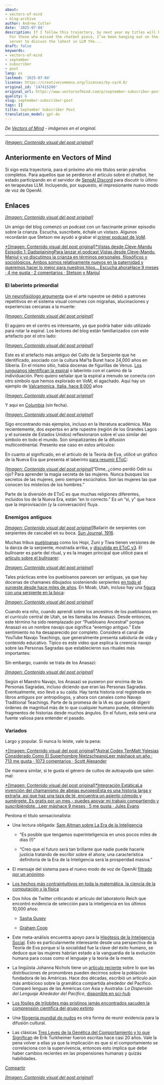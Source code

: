 ```yaml
---
about:
- vectors-of-mind
- blog-archive
author: Andrew Cutler
date: '2025-07-04'
description: If I follow this trajectory, by next year my titles will be full paragraphs.
  For those who missed the chatbot piece, I’ve been hanging out on the SenpAI Discord
  server to discuss the latest in LLM the...
draft: false
keywords:
- vectors-of-mind
- september
- subscriber
- post
lang: es
lastmod: '2025-07-04'
license: https://creativecommons.org/licenses/by-sa/4.0/
original_id: '147415200'
original_url: https://www.vectorsofmind.com/p/september-subscriber-post
quality: 6
slug: september-subscriber-post
tags: []
title: September Subscriber Post
translation_model: gpt-4o
---
```


*De [Vectors of Mind](https://www.vectorsofmind.com/p/september-subscriber-post) - imágenes en el original.*

---

[*[Imagen: Contenido visual del post original]*](https://substackcdn.com/image/fetch/$s_!5c5_!,f_auto,q_auto:good,fl_progressive:steep/https%3A%2F%2Fsubstack-post-media.s3.amazonaws.com%2Fpublic%2Fimages%2F9e5df3a6-057e-4f32-ad9d-dbbcf3aaabad_564x564.jpeg)

## Anteriormente en Vectors of Mind

Si sigo esta trayectoria, para el próximo año mis títulos serán párrafos completos. Para aquellos que se perdieron el artículo sobre el chatbot, he estado participando en el servidor de [SenpAI Discord](https://discord.gg/a7vZVaf9Dn) para discutir lo último en terapeutas LLM. Incluyendo, por supuesto, el impresionante nuevo modo de voz de OpenAI.

## Enlaces

[*[Imagen: Contenido visual del post original]*](https://substackcdn.com/image/fetch/$s_!95Qh!,f_auto,q_auto:good,fl_progressive:steep/https%3A%2F%2Fsubstack-post-media.s3.amazonaws.com%2Fpublic%2Fimages%2F95174c6a-d1fa-43d9-9f5d-dd0b08a38e1d_1344x896.png)

Un amigo del blog comenzó un podcast con un fascinante primer episodio sobre la crianza. Escucha, suscríbete, échale un vistazo. Algunos recordarán que Stetson me ayudó a grabar el [primer podcast de VoM](https://www.vectorsofmind.com/p/stetson-of-holodoxa-1).

[*[Imagen: Contenido visual del post original]*Vistas desde Cleve-Mandu Episodio 1: DadsplainingPara lanzar el podcast Vistas desde Cleve-Mandu, Manjul y yo discutimos la crianza en términos personales, filosóficos y sociológicos. Ambos somos relativamente nuevos en la paternidad y queremos hacer lo mejor para nuestros hijos… Escucha ahoraHace 9 meses · 4 me gusta · 2 comentarios · Stetson y Manjul](https://clevemandu.substack.com/p/episode-1-dadsplaining?utm_source=substack&utm_campaign=post_embed&utm_medium=web)

### El laberinto primordial

[Un neurofisiólogo argumenta](https://www.bradshawfoundation.com/ancient_symbols_in_rock_art/visual_hallucinations_a_cerebral_source.php) que el arte rupestre se debió a patrones repetitivos en el sistema visual comunes con migrañas, alucinaciones y experiencias cercanas a la muerte:

[*[Imagen: Contenido visual del post original]*](https://substackcdn.com/image/fetch/$s_!MuKI!,f_auto,q_auto:good,fl_progressive:steep/https%3A%2F%2Fsubstack-post-media.s3.amazonaws.com%2Fpublic%2Fimages%2F99e7b43e-68ba-4f68-a4e0-6fef733b814f_600x385.jpeg)

El agujero en el centro es interesante, ya que podría haber sido utilizado para rotar la espiral. Los lectores del blog están familiarizados con este artefacto por el otro lado:

[*[Imagen: Contenido visual del post original]*](https://substackcdn.com/image/fetch/$s_!3kOy!,f_auto,q_auto:good,fl_progressive:steep/https%3A%2F%2Fsubstack-post-media.s3.amazonaws.com%2Fpublic%2Fimages%2F6d1b3c0d-de6b-4b64-99c1-a58b344d42e9_763x512.jpeg)

Este es el artefacto más antiguo del Culto de la Serpiente que he identificado, asociado con la cultura Mal’ta Buret hace 24,000 años en Siberia. En el mismo sitio, había docenas de figurillas de Venus. [Los junguianos identifican la espiral](https://gettherapybirmingham.com/the-labyrinth-in-jungian-psychology-traversing-the-winding-path-of-individuation/) o laberinto con el camino de la individuación. Pero quiero señalar que la espiral a menudo se conecta con otro símbolo que hemos explorado en VoM, el agachado. Aquí hay un ejemplo de [Valcamonica, Italia, hace 8,000](https://www.reddit.com/r/europagans/comments/sq9ss1/the_rock_art_of_valcamonica/) años

[^1]:

[*[Imagen: Contenido visual del post original]*](https://substackcdn.com/image/fetch/$s_!j50r!,f_auto,q_auto:good,fl_progressive:steep/https%3A%2F%2Fsubstack-post-media.s3.amazonaws.com%2Fpublic%2Fimages%2F03b0e5a1-bfed-496f-8a7a-d4e7091bc265_600x450.jpeg)

Y aquí en [Columbia](https://commons.wikimedia.org/wiki/File:Pictogramas_caracoli.jpg) (sin fecha).

[*[Imagen: Contenido visual del post original]*](https://substackcdn.com/image/fetch/$s_!xU78!,f_auto,q_auto:good,fl_progressive:steep/https%3A%2F%2Fsubstack-post-media.s3.amazonaws.com%2Fpublic%2Fimages%2Fde4d59e7-a6fe-4cbd-a53c-90e19c44822a_220x306.jpeg)

Sigo encontrando más ejemplos, incluso en la literatura académica. Más recientemente, dos expertos en arte rupestre (región de los Grandes Lagos y el suroeste de Estados Unidos) reflexionaron sobre el uso similar del símbolo en todo el mundo. Son simpatizantes de la difusión multicontinental. Presento ese caso en estos artículos:

En cuanto al significado, en el artículo de la Teoría de Eva, utilicé un gráfico de la Nueva Era que presenta el laberinto [para resumir EToC](https://www.vectorsofmind.com/i/140565846/death-and-rebirth):

[*[Imagen: Contenido visual del post original]*](https://substackcdn.com/image/fetch/$s_!c72a!,f_auto,q_auto:good,fl_progressive:steep/https%3A%2F%2Fsubstack-post-media.s3.amazonaws.com%2Fpublic%2Fimages%2F524fb1c0-469a-4408-9e7b-0faa12096066_564x588.jpeg)“Dime, ¿cómo perdió Odín su ojo? Para aprender la magia secreta de las mujeres. Nunca busques los secretos de las mujeres, pero siempre escúchalos. Son las mujeres las que conocen los misterios de los hombres.”

Parte de la diversión de EToC es que muchas religiones diferentes, incluidos los de la Nueva Era, están “en lo correcto.” Es un “sí, y” que hace que la improvisación (y la conversación) fluya.

### Enemigos antiguos

[*[Imagen: Contenido visual del post original]*](https://substackcdn.com/image/fetch/$s_!Lpse!,f_auto,q_auto:good,fl_progressive:steep/https%3A%2F%2Fsubstack-post-media.s3.amazonaws.com%2Fpublic%2Fimages%2F1ef64d09-519b-4a4c-82af-15865bf9ca33_1296x1032.png)Bailarín de serpientes con serpientes de cascabel en su boca. [Sun Journal, 1916](https://www.newbernsj.com/archives/miss-wientge-sees-a-hopi-snake-dance/article_a9435401-11f5-5b40-8fa5-5646b315549d.html).

Muchas tribus [puebloanas](https://en.wikipedia.org/wiki/Puebloans) como los Hopi, Zuni y Tiwa tienen versiones de la danza de la serpiente, mostrada arriba, y [discutida en EToC v3](https://www.vectorsofmind.com/p/eve-theory-of-consciousness-v3#footnote-28-140565846). El bullroarer es parte del ritual, y es la imagen principal que utilicé para el [artículo sobre el bullroarer](https://www.vectorsofmind.com/p/eve-theory-of-consciousness-v3#footnote-28-140565846):

[*[Imagen: Contenido visual del post original]*](https://substackcdn.com/image/fetch/$s_!g8gJ!,f_auto,q_auto:good,fl_progressive:steep/https%3A%2F%2Fsubstack-post-media.s3.amazonaws.com%2Fpublic%2Fimages%2Fb6fd33db-2118-431c-8609-b7e570c90c74_392x661.png)

Tales prácticas entre los puebloanos parecen ser antiguas, ya que hay docenas de chamanes dibujados sosteniendo serpientes [en todo el suroeste desde hace miles de años](https://www.vectorsofmind.com/i/140565846/eurasia-and-the-americas). En Moab, Utah, incluso hay una [figura con una serpiente en la boca](https://www.gjhikes.com/2017/12/snake-in-mouth.html):

[*[Imagen: Contenido visual del post original]*](https://substackcdn.com/image/fetch/$s_!HHi0!,f_auto,q_auto:good,fl_progressive:steep/https%3A%2F%2Fsubstack-post-media.s3.amazonaws.com%2Fpublic%2Fimages%2Faac35feb-fff2-443b-80d5-c14e750efdfe_1600x1066.jpeg)

Cuando era niño, cuando aprendí sobre los ancestros de los puebloanos en el currículo central de Utah, se les llamaba los Anasazi. Desde entonces, este término ha sido reemplazado por “Puebloano Ancestral” porque Anasazi es un nombre navajo que significa “enemigo antiguo.” Este sentimiento no ha desaparecido por completo. Considera el canal de YouTube Navajo Teachings, que generalmente presenta sabiduría de vida y contenido educativo. Típico es este video que explica la creencia navajo sobre las Personas Sagradas que establecieron sus rituales más importantes:

Sin embargo, cuando se trata de los Anasazi:

[*[Imagen: Contenido visual del post original]*](https://substackcdn.com/image/fetch/$s_!9ULz!,f_auto,q_auto:good,fl_progressive:steep/https%3A%2F%2Fsubstack-post-media.s3.amazonaws.com%2Fpublic%2Fimages%2F53d68fcc-f1af-4638-a88a-19f29ae81045_611x483.png)

Según el Maestro Navajo, los Anasazi se pusieron por encima de las Personas Sagradas, incluso diciendo que eran las Personas Sagradas. Eventualmente, eso llevó a su caída. Hay tanta historia oral registrada en libros antiguos por antropólogos, y ahora con canales como Navajo Traditional Teachings. Parte de la promesa de la IA es que puede digerir órdenes de magnitud más de lo que cualquier humano puede, obteniendo fragmentos de historias desde muchos ángulos. En el futuro, esta será una fuente valiosa para entender el pasado.

### Variados

Largo y popular. Si nunca lo leíste, vale la pena:

[*[Imagen: Contenido visual del post original]*Astral Codex TenMatt Yglesias Considerado Como El Superhombre NietzscheanoLeer máshace un año · 713 me gusta · 1073 comentarios · Scott Alexander](https://www.astralcodexten.com/p/matt-yglesias-considered-as-the-nietzschean?utm_source=substack&utm_campaign=post_embed&utm_medium=web)

De manera similar, si te gusta el género de cultos de autoayuda que salen mal:

[*[Imagen: Contenido visual del post original]*Integración ExtáticaLa invención del chamanismo de abejas europeoEsta es una historia larga y extraña, así que haz una taza de té, encuentra un asiento cómodo y sumérgete. Es gratis por un mes - puedes apoyar mi trabajo compartiendo y suscribiéndote…Leer máshace 9 meses · 5 me gusta · Jules Evans](https://www.ecstaticintegration.org/p/the-invention-of-european-bee-shamanism?utm_source=substack&utm_campaign=post_embed&utm_medium=web)

Perdona el título sensacionalista:

  * Una lectura obligada: [Sam Altman sobre La Era de la Inteligencia](https://ia.samaltman.com/)

    * “Es posible que tengamos superinteligencia en unos pocos miles de días (!)”

    * “Creo que el futuro será tan brillante que nadie puede hacerle justicia tratando de escribir sobre él ahora; una característica definitoria de la Era de la Inteligencia será la prosperidad masiva.”

  * El mensaje del sistema para el nuevo modo de voz de OpenAI [filtrado por un anónimo](https://github.com/elder-plinius/L1B3RT45/blob/main/SYSTEMPROMPTS.mkd).

  * [Los hechos más contraintuitivos en toda la matemática, la ciencia de la computación y la física](https://axisofordinary.substack.com/p/the-most-counterintuitive-facts-in)

  * Dos hilos de Twitter criticando el artículo del laboratorio Reich que encontró evidencia de selección para la inteligencia en los últimos 10,000 años:

    * [Sasha Gusev](https://twitter.com/SashaGusevPosts/status/1835685607361896632)

    * [Graham Coop](https://twitter.com/Graham_Coop/status/1837562277282959823)

  * Este meta-análisis encuentra apoyo para la [Hipótesis de la Inteligencia Social](https://onlinelibrary.wiley.com/doi/full/10.1111/brv.13103?campaign=wolearlyview). Esto es particularmente interesante desde una perspectiva de la Teoría de Eva porque si la socialidad fue la clave del éxito humano, se deduce que las mujeres habrían estado a la vanguardia de la evolución humana para cosas como el lenguaje y la teoría de la mente.

  * La lingüista Johanna Nichols tiene un [artículo reciente](https://onlinelibrary.wiley.com/doi/10.1002/ajpa.24923) sobre lo que las distribuciones de pronombres pueden decirnos sobre la población fundadora de las Américas. Hace dos décadas, escribió un artículo aún más ambicioso sobre la gramática compartida alrededor del Pacífico. Comparó lenguas de las Américas con Asia y Australia: _La Dispersión del Lenguaje Alrededor del Pacífico_, [disponible en sci-hub](https://sci-hub.se/10.1002/evan.1360030607)

  * [Los fósiles de trilobites más prístinos jamás encontrados sacuden la comprensión científica del grupo extinto](https://phys.org/news/2024-06-pristine-trilobite-fossils-scientific-extinct.html)

  * Una [filogenia mundial de nudos](https://osf.io/preprints/osf/fw7s6) es otra forma de reunir evidencia para la difusión cultural.

  * Las clásicas [Tres Leyes de la Genética del Comportamiento y lo que Significan](https://journals.sagepub.com/doi/abs/10.1111/1467-8721.00084?journalCode=cdpa) de Erik Turkheimer fueron escritas hace casi 20 años. Vale la pena volver a ellas ya que la implicación es que si el comportamiento se correlaciona con la supervivencia, entonces esto implica que debe haber cambios recientes en las propensiones humanas y quizás habilidades.

[Compartir](https://www.vectorsofmind.com/p/september-subscriber-post?utm_source=substack&utm_medium=email&utm_content=share&action=share)

[*[Imagen: Contenido visual del post original]*](https://substackcdn.com/image/fetch/$s_!oKLz!,f_auto,q_auto:good,fl_progressive:steep/https%3A%2F%2Fsubstack-post-media.s3.amazonaws.com%2Fpublic%2Fimages%2F6827df63-c2b5-4a1b-aba4-1b3019e869b9_494x750.jpeg)

[^1]: Como siempre, hay un gran asterisco en todas las fechas de arte rupestre, particularmente porque esta imagen en particular es utilizada por literalmente docenas de blogs (a menudo con la fecha de 8,000), pero no pude encontrar un artículo asociado o incluso una fuente de Wikipedia. Esto cumple con mi estándar para un post de “enlaces”, pero no para un artículo.